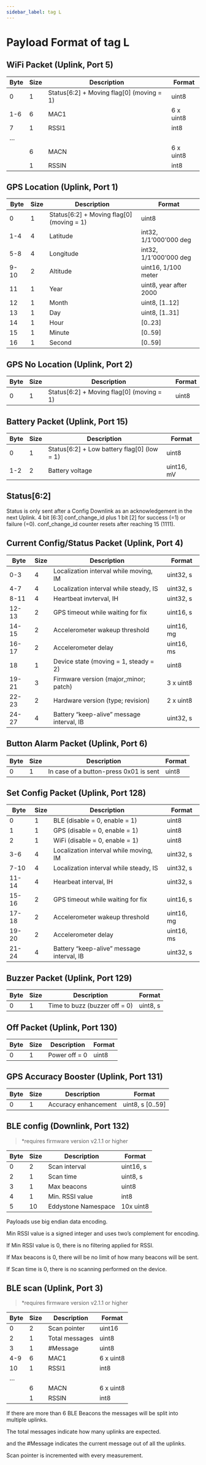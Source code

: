 ```yaml
---
sidebar_label: tag L
---
```


# Payload Format of tag L

## WiFi Packet (Uplink, Port 5)

| Byte | Size | Description                               | Format      |
|------|------|-------------------------------------------|-------------|
| 0    | 1    | Status[6:2] + Moving flag[0] (moving = 1) | uint8       |
| 1-6  | 6    | MAC1                                      | 6 x uint8   |
| 7    | 1    | RSSI1                                     | int8        |
| …    |      |                                           |             |
|      | 6    | MACN                                      | 6 x uint8   |
|      | 1    | RSSIN                                     | int8        |


## GPS Location (Uplink, Port 1)

| Byte | Size | Description                               | Format                   |
|------|------|-------------------------------------------|--------------------------|
| 0    | 1    | Status[6:2] + Moving flag[0] (moving = 1) | uint8                    |
| 1-4  | 4    | Latitude                                  | int32, 1/1’000’000 deg   |
| 5-8  | 4    | Longitude                                 | int32, 1/1’000’000 deg   |
| 9-10 | 2    | Altitude                                  | uint16, 1/100 meter      |
| 11   | 1    | Year                                      | uint8, year after 2000   |
| 12   | 1    | Month                                     | uint8, [1..12]           |
| 13   | 1    | Day                                       | uint8, [1..31]           |
| 14   | 1    | Hour                                      | [0..23]                  |
| 15   | 1    | Minute                                    | [0..59]                  |
| 16   | 1    | Second                                    | [0..59]                  |


## GPS No Location (Uplink, Port 2)

| Byte | Size | Description                               | Format                   |
|------|------|-------------------------------------------|--------------------------|
| 0    | 1    | Status[6:2] + Moving flag[0] (moving = 1) | uint8                    |


## Battery Packet (Uplink, Port 15)

| Byte | Size | Description                                 | Format                   |
|------|------|---------------------------------------------|--------------------------|
| 0    | 1    | Status[6:2] + Low battery flag[0] (low = 1) | uint8                    |
| 1-2  | 2    | Battery voltage                             | uint16, mV               |


## Status[6:2]

Status is only sent after a Config Downlink as an acknowledgement in the next Uplink. 4 bit [6:3] conf_change_id plus 1 bit [2] for success (=1) or failure (=0). conf_change_id counter resets after reaching 15 (1111).

## Current Config/Status Packet (Uplink, Port 4)

| Byte  | Size | Description                                 | Format     |
|-------|------|---------------------------------------------|------------|
| 0-3   | 4    | Localization interval while moving, IM      | uint32, s  |
| 4-7   | 4    | Localization interval while steady, IS      | uint32, s  |
| 8-11  | 4    | Heartbeat invterval, IH                     | uint32, s  |
| 12-13 | 2    | GPS timeout while waiting for fix           | uint16, s  |
| 14-15 | 2    | Accelerometer wakeup threshold              | uint16, mg |
| 16-17 | 2    | Accelerometer delay                         | uint16, ms |
| 18    | 1    | Device state (moving = 1, steady = 2)       | uint8      |
| 19-21 | 3    | Firmware version (major,;minor; patch)      | 3 x uint8  |
| 22-23 | 2    | Hardware version (type; revision)           | 2 x uint8  |
| 24-27 | 4    | Battery “keep-alive” message interval, IB   | uint32, s  |


## Button Alarm Packet (Uplink, Port 6)

| Byte | Size | Description                               | Format                   |
|------|------|-------------------------------------------|--------------------------|
| 0    | 1    | In case of a button-press 0x01 is sent | uint8                    |


## Set Config Packet (Uplink, Port 128)

| Byte  | Size | Description                                 | Format      |
|-------|------|---------------------------------------------|-------------|
| 0     | 1    | BLE (disable = 0, enable = 1)               | uint8       |
| 1     | 1    | GPS (disable = 0, enable = 1)               | uint8       |
| 2     | 1    | WiFi (disable = 0, enable = 1)              | uint8       |
| 3-6   | 4    | Localization interval while moving, IM      | uint32, s   |
| 7-10  | 4    | Localization interval while steady, IS      | uint32, s   |
| 11-14 | 4    | Hearbeat interval, IH                       | uint32, s   |
| 15-16 | 2    | GPS timeout while waiting for fix           | uint16, s   |
| 17-18 | 2    | Accelerometer wakeup threshold              | uint16, mg  |
| 19-20 | 2    | Accelerometer delay                         | uint16, ms  |
| 21-24 | 4    | Battery “keep-alive” message interval, IB   | uint32, s   |


## Buzzer Packet (Uplink, Port 129)

| Byte | Size | Description                               | Format                   |
|------|------|-------------------------------------------|--------------------------|
| 0    | 1    | Time to buzz (buzzer off = 0) | uint8, s                    |

## Off Packet (Uplink, Port 130)

| Byte | Size | Description                               | Format                   |
|------|------|-------------------------------------------|--------------------------|
| 0    | 1    | Power off = 0 | uint8                    |


## GPS Accuracy Booster (Uplink, Port 131)

| Byte | Size | Description                               | Format                   |
|------|------|-------------------------------------------|--------------------------|
| 0    | 1    | Accuracy enhancement | uint8, s [0..59]                   |

## BLE config (Downlink, Port 132)
> *requires firmware version v2.1.1 or higher

| Byte | Size | Description                               | Format                   |
|------|------|-------------------------------------------|--------------------------|
| 0    | 2    | Scan interval                             | uint16, s                   |
| 2    | 1    | Scan time                                 | uint8, s   |
| 3    | 1    | Max beacons                               | uint8                     |
| 4    | 1    | Min. RSSI value                           | int8               |
| 5    | 10   | Eddystone Namespace                       | 10x uint8              |

Payloads use big endian data encoding.

Min RSSI value is a signed integer and uses two’s complement for encoding.

If Min RSSI value is 0, there is no filtering applied for RSSI.

If Max beacons is 0, there will be no limit of how many beacons will be sent.

If Scan time is 0, there is no scanning performed on the device.

## BLE scan (Uplink, Port 3)
> *requires firmware version v2.1.1 or higher

| Byte | Size | Description                               | Format      |
|------|------|-------------------------------------------|-------------|
| 0    | 2    | Scan pointer                              | uint16       |
| 2    | 1    | Total messages                            | uint8       |
| 3    | 1    | #Message                                  | uint8       |
| 4-9  | 6    | MAC1                                      | 6 x uint8   |
| 10   | 1    | RSSI1                                     | int8        |
| …    |      |                                           |             |
|      | 6    | MACN                                      | 6 x uint8   |
|      | 1    | RSSIN                                     | int8        |

If there are more than 6 BLE Beacons the messages will be split into multiple uplinks. 

The total messages indicate how many uplinks are expected. 

and the #Message indicates the current message out of all the uplinks.

Scan pointer is incremented with every measurement.


